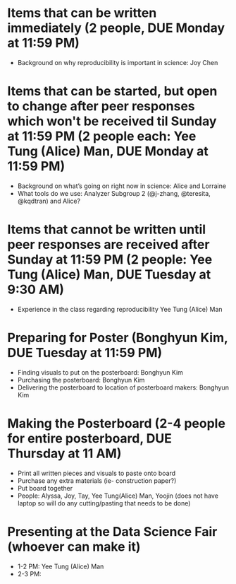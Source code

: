 Items that can be written immediately (2 people, DUE Monday at 11:59 PM)
==================
* Background on why reproducibility is important in science: Joy Chen

Items that can be started, but open to change after peer responses which won't be received til Sunday at 11:59 PM (2 people each: Yee Tung (Alice) Man, DUE Monday at 11:59 PM)
==================
* Background on what’s going on right now in science: Alice and Lorraine
* What tools do we use: Analyzer Subgroup 2 (@j-zhang, @teresita, @kqdtran) and Alice?

Items that cannot be written until peer responses are received after Sunday at 11:59 PM (2 people: Yee Tung (Alice) Man, DUE Tuesday at 9:30 AM)
==================
* Experience in the class regarding reproducibility Yee Tung (Alice) Man


Preparing for Poster (Bonghyun Kim, DUE Tuesday at 11:59 PM)
==================
* Finding visuals to put on the posterboard: Bonghyun Kim
* Purchasing the posterboard: Bonghyun Kim
* Delivering the posterboard to location of posterboard makers: Bonghyun Kim

Making the Posterboard (2-4 people for entire posterboard, DUE Thursday at 11 AM)
==================
* Print all written pieces and visuals to paste onto board
* Purchase any extra materials (ie- construction paper?)
* Put board together
* People: Alyssa, Joy, Tay, Yee Tung(Alice) Man, Yoojin (does not have laptop so will do any cutting/pasting that needs to be done)

Presenting at the Data Science Fair (whoever can make it)
==================
* 1-2 PM: Yee Tung (Alice) Man
* 2-3 PM:
